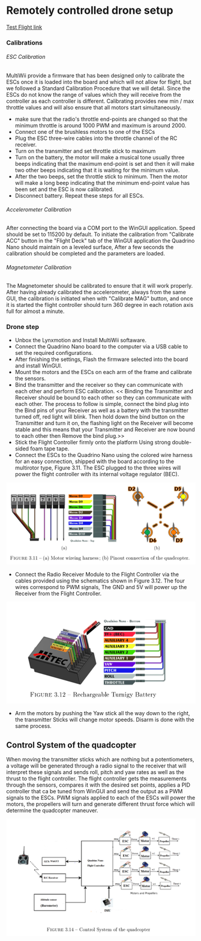 # Remotely controlled drone setup
 [Test Flight link](https://www.youtube.com/watch?v=u7fy18dJMNI&list=PLWg0Iqn2Q4SG88FVElzByj8Zt-VG_t_fO&index=2)


### Calibrations

###### ESC Calibration
MultiWii provide a firmware that has been designed only to calibrate the ESCs once it is loaded into the board and which will not allow for flight, but we followed
a Standard Calibration Procedure that we will detail. Since the ESCs do not know the range of values which they will receive from the controller as each controller
is different. Calibrating provides new min / max throttle values and will also ensure that all motors start simultaneously.

* make sure that the radio's throttle end-points are changed so that the minimum
throttle is around 1000 PWM and maximum is around 2000.
* Connect one of the brushless motors to one of the ESCs
* Plug the ESC three-wire cables into the throttle channel of the RC receiver.
* Turn on the transmitter and set throttle stick to maximum
* Turn on the battery, the motor will make a musical tone usually three beeps
indicating that the maximum end-point is set and then it will make two other
beeps indicating that it is waiting for the minimum value.
* After the two beeps, set the throttle stick to minimum. Then the motor will
make a long beep indicating that the minimum end-point value has been set
and the ESC is now calibrated.
* Disconnect battery. Repeat these steps for all ESCs.

###### Accelerometer Calibration
After connecting the board via a COM port to the WinGUI application. Speed should be set to 115200 by default. To initiate the calibration from "Calibrate ACC" button in the "Flight Deck"
tab of the WinGUI application the Quadrino Nano should maintain on a leveled surface, After a few seconds the calibration should be completed and the parameters are loaded.

###### Magnetometer Calibration
The Magnetometer should be calibrated to ensure that it will work properly. After having already calibrated the accelerometer, always from the same GUI, the calibration 
is initiated when with "Calibrate MAG" button, and once it is started the flight controller should turn 360 degree in each rotation axis full for almost a minute.

### Drone step
* Unbox the Lynxmotion and Install MultiWii softaware.
* Connect the Quadrino Nano board to the computer via a USB cable to set the required configurations.
* After finishing the settings, Flash the firmware selected into the board and install WinGUI.
* Mount the motors and the ESCs on each arm of the frame and calibrate the sensors.
* Bind the transmitter and the receiver so they can communicate with each other and perform ESC calibration.
<< Binding the Transmitter and Receiver should be bound to each other so they can communicate with each other. The process to follow is simple,
connect the bind plug into the Bind pins of your Receiver as well as a battery with the transmitter turned off, red light will blink. Then hold down the bind
button on the Transmitter and turn it on, the flashing light on the Receiver will become stable and this means that your Transmitter and Receiver are
now bound to each other then Remove the bind plug.>>
* Stick the Flight Controller firmly onto the platform Using strong double-sided foam tape tape.
* Connect the ESCs to the Quadrino Nano using the colored wire harness for an easy connection, shipped with the board according to the multirotor
type, Figure 3.11. The ESC plugged to the three wires will power the flight controller with its internal voltage regulator (BEC).

![](Images/Capture111.PNG)

* Connect the Radio Receiver Module to the Flight Controller via the cables provided using the schematics shown in  Figure 3.12. The four wires correspond to PWM signals,  The GND and 5V will power up the Receiver from the Flight Controller.

![](Images/Capture1.PNG)

* Arm the motors by pushing the Yaw stick all the way down to the right, the transmitter Sticks will change motor speeds. Disarm is done with the same process.

## Control System of the quadcopter
When moving the transmitter sticks which are nothing but a potentiometers, a voltage will be generated through a radio signal to the receiver that will interpret
these signals and sends roll, pitch and yaw rates as well as the thrust to the flight controller.
The flight controller gets the measurements through the sensors, compares it with the desired set points, applies a PID controller that ca be tuned from WinGUI and
send the output as a PWM signals to the ESCs.
PWM signals applied to each of the ESCs will power the motors, the propellers will turn and generate different thrust force which will determine the quadcopter
maneuver.

![](Images/Capture11.PNG)
